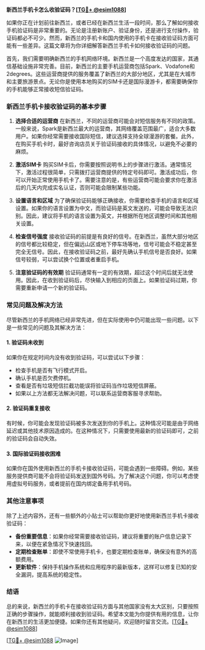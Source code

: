 **新西兰手机卡怎么收验证码？[[TG💪+ @esim1088](https://t.me/s/esim1088)]**

如果你正在计划前往新西兰，或者已经在新西兰生活一段时间，那么了解如何接收手机验证码是非常重要的。无论是注册新账户、验证身份，还是进行支付操作，验证码都必不可少。然而，新西兰的手机卡和国内使用的手机卡在接收验证码方面可能有一些差异。这篇文章将为你详细解答新西兰手机卡如何接收验证码的问题。

首先，我们需要明确新西兰的手机网络环境。新西兰是一个高度发达的国家，其通信基础设施非常完善。目前，新西兰的主要手机运营商包括Spark、Vodafone和2degrees。这些运营商提供的服务覆盖了新西兰的大部分地区，尤其是在大城市和主要旅游景点。无论你是使用本地购买的SIM卡还是国际漫游卡，都需要确保你的手机能够正常接收短信验证码。

### 新西兰手机卡接收验证码的基本步骤

1. **选择合适的运营商**
   在新西兰，不同的运营商可能会对短信服务有不同的政策。一般来说，Spark是新西兰最大的运营商，其网络覆盖范围最广，适合大多数用户。如果你经常需要接收国际短信，建议选择支持全球漫游的套餐。此外，在购买手机卡时，最好咨询店员关于验证码接收的具体情况，以避免不必要的麻烦。

2. **激活SIM卡**
   购买SIM卡后，你需要按照说明书上的步骤进行激活。通常情况下，激活过程很简单，只需拨打运营商提供的特定号码即可。激活成功后，你可以开始正常使用手机卡了。需要注意的是，有些运营商可能会要求你在激活后的几天内完成实名认证，否则可能会限制某些功能。

3. **设置语言和区域**
   为了确保验证码能够正确接收，你需要检查手机的语言和区域设置。如果你的语言设置为中文，而验证码是英文发送的，可能会导致无法识别。因此，建议将手机的语言设置为英文，并根据所在地区调整时间和其他相关设置。

4. **检查信号强度**
   接收验证码的前提是有良好的信号。在新西兰，虽然大部分地区的信号都比较稳定，但在偏远山区或地下停车场等地，信号可能会不稳定甚至完全无信号。因此，在接收验证码之前，最好先确认手机信号是否良好。如果信号较弱，可以尝试换个位置或者重启手机。

5. **注意验证码的有效期**
   验证码通常有一定的有效期，超过这个时间后就无法使用。因此，在收到验证码后，尽快输入到相应的页面上。如果验证码过期，你需要重新申请一个新的验证码。

### 常见问题及解决方法

尽管新西兰的手机网络已经非常先进，但在实际使用中仍可能出现一些问题。以下是一些常见的问题及其解决方法：

#### 1. 验证码未收到
如果你在规定时间内没有收到验证码，可以尝试以下步骤：
- 检查手机是否有飞行模式开启。
- 确认手机是否欠费停机。
- 查看是否有垃圾短信拦截功能误将验证码当作垃圾短信屏蔽。
- 如果以上方法都无法解决问题，可以联系运营商客服寻求帮助。

#### 2. 验证码重复接收
有时候，你可能会发现验证码被多次发送到你的手机上。这种情况可能是由于网络延迟或其他技术原因造成的。在这种情况下，只需要使用最新的验证码即可，之前的验证码会自动失效。

#### 3. 国际验证码接收困难
如果你在国外使用新西兰的手机卡接收验证码，可能会遇到一些障碍。例如，某些服务提供商可能不会将验证码发送到国外号码。为了解决这个问题，你可以考虑使用虚拟号码服务，或者提前在国内绑定备用手机号码。

### 其他注意事项

除了上述内容外，还有一些额外的小贴士可以帮助你更好地使用新西兰手机卡接收验证码：

- **备份重要信息**：如果你经常需要接收验证码，建议将重要的账户信息记录下来，以便在紧急情况下快速找回。
- **定期检查账单**：即使不常使用手机卡，也要定期检查账单，确保没有意外的高额费用。
- **更新软件**：保持手机操作系统和应用程序的最新版本，这样可以修复已知的安全漏洞，提高系统的稳定性。

### 结语

总的来说，新西兰的手机卡在接收验证码方面与其他国家没有太大区别，只要按照正确的步骤操作，就能顺利接收到验证码。希望本文能为你提供有用的信息，让你在新西兰的生活更加便捷。如果你还有其他疑问，欢迎随时留言交流。[[TG💪+ @esim1088](https://t.me/s/esim1088)]

[[TG💪+ @esim1088](https://t.me/s/esim1088) ![Image](https://i.postimg.cc/4NQfJmqS/Snipaste-2025-05-13-00-14-12.png)]